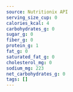 ```yaml
---
source: Nutritionix API
serving_size_cup: 0
calories_kcal: 4
carbohydrates_g: 0
sugar_g: 0
fiber_g: 0
protein_g: 1
fat_g: 0
saturated_fat_g: 0
cholesterol_mg: 0
sodium_mg: 223
net_carbohydrates_g: 0
tags: []
---
```

